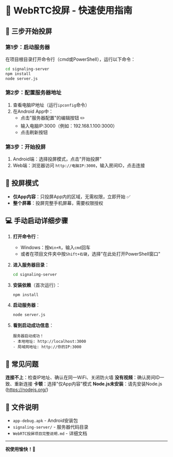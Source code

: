 # 📱 WebRTC投屏 - 快速使用指南

## 🚀 三步开始投屏

### 第1步：启动服务器
在项目根目录打开命令行（cmd或PowerShell），运行以下命令：
```bash
cd signaling-server
npm install
node server.js
```

### 第2步：配置服务器地址
1. 查看电脑IP地址（运行`ipconfig`命令）
2. 在Android App中：
   - 点击"服务器配置"的编辑按钮 ✏️
   - 输入电脑IP:3000（例如：192.168.1.100:3000）
   - 点击刷新按钮

### 第3步：开始投屏
1. Android端：选择投屏模式，点击"开始投屏"
2. Web端：浏览器访问 `http://电脑IP:3000`，输入房间ID，点击连接

## 🎯 投屏模式

- **仅App内容**：只投屏App内的区域，无需权限，立即开始 ✅
- **整个屏幕**：投屏完整手机屏幕，需要权限授权

## 💻 手动启动详细步骤

1. **打开命令行**：
   - Windows：按`Win+R`，输入`cmd`回车
   - 或者在项目文件夹中按`Shift+右键`，选择"在此处打开PowerShell窗口"

2. **进入服务器目录**：
   ```bash
   cd signaling-server
   ```

3. **安装依赖**（首次运行）：
   ```bash
   npm install
   ```

4. **启动服务器**：
   ```bash
   node server.js
   ```

5. **看到启动成功信息**：
   ```
   服务器启动成功！
   - 本地地址: http://localhost:3000
   - 局域网地址: http://你的IP:3000
   ```

## 🔧 常见问题

**连接不上**：检查IP地址、确认在同一WiFi、关闭防火墙
**没有视频**：确认房间ID一致、重新连接
**卡顿**：选择"仅App内容"模式
**Node.js未安装**：请先安装Node.js (https://nodejs.org/)

## 📁 文件说明

- `app-debug.apk` - Android安装包
- `signaling-server/` - 服务器代码目录
- `WebRTC投屏项目完整说明.md` - 详细文档

---
**祝使用愉快！🎉** 